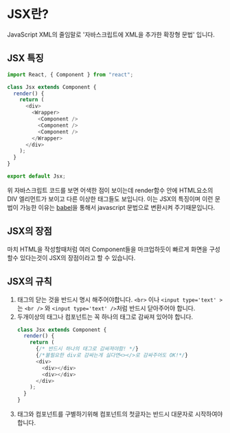 # JSX란?

JavaScript XML의 줄임말로 '자바스크립트에 XML을 추가한 확장형 문법' 입니다.

## JSX 특징

```javascript
import React, { Component } from "react";

class Jsx extends Component {
  render() {
    return (
      <div>
        <Wrapper>
          <Component />
          <Component />
          <Component />
        </Wrapper>
      </div>
    );
  }
}

export default Jsx;
```

위 자바스크립트 코드를 보면 어색한 점이 보이는데 render함수 안에 HTML요소의 DIV 엘리먼트가 보이고 다른 이상한 태그들도 보입니다.
이는 JSX의 특징이며 이런 문법이 가능한 이유는 [babel](https://babeljs.io/repl#?browsers=defaults%2C%20not%20ie%2011%2C%20not%20ie_mob%2011&build=&builtIns=false&spec=false&loose=false&code_lz=BQKAkAPAJglgbgPhAAlciAjBAJApgG3wHsIB6LCAZwAcBDAOwQCFaMCyaGk11TZEQASiA&debug=false&forceAllTransforms=false&shippedProposals=false&circleciRepo=&evaluate=false&fileSize=false&timeTravel=false&sourceType=script&lineWrap=true&presets=env%2Creact%2Cstage-2%2Cenv&prettier=false&targets=&version=7.10.5&externalPlugins=)을 통해서 javascript 문법으로 변환시켜 주기때문입니다.

## JSX의 장점

마치 HTML을 작성할때처럼 여러 Component들을 마크업하듯이 빠르게 화면을 구성할수 있다는것이 JSX의 장점이라고 할 수 있습니다.

## JSX의 규칙

1. 태그의 닫는 것을 반드시 명시 해주어야합니다.
   `<br>` 이나 `<input type='text' >`는
   `<br />` 와 `<input type='text' />`처럼 반드시 닫아주어야 합니다.
2. 두개이상의 태그나 컴포넌트는 꼭 하나의 태그로 감싸져 있어야 합니다.
   ```javascript
   class Jsx extends Component {
     render() {
       return (
         {/* 반드시 하나의 태그로 감싸져야함! */}
         {/*불필요한 div로 감싸는게 싫다면<></>로 감싸주어도 OK!*/}
         <div>
           <div></div>
           <div></div>
         </div>
       );
     }
   }
   ```
3. 태그와 컴포넌트를 구별하기위해 컴포넌트의 첫글자는 반드시 대문자로 시작하여야 합니다.
